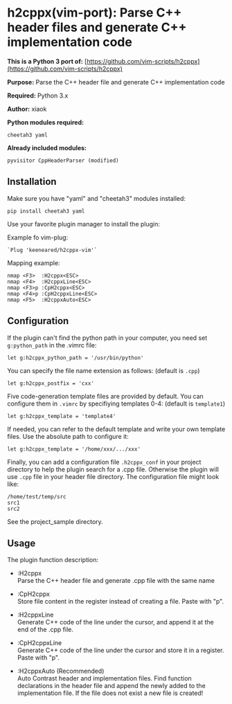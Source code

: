 h2cppx(vim-port): Parse C++ header files and generate C++ implementation code 
===========================================================================

**This is a Python 3 port of:** [https://github.com/vim-scripts/h2cppx](https://github.com/vim-scripts/h2cppx)

**Purpose:** Parse the C++ header file and generate C++ implementation code

**Required:** Python 3.x

**Author:** xiaok

**Python modules required:** 

    cheetah3 yaml

**Already included modules:** 

    pyvisitor CppHeaderParser (modified) 

Installation
------------
Make sure you have "yaml" and "cheetah3" modules installed:

    pip install cheetah3 yaml

Use your favorite plugin manager to install the plugin:

Example fo vim-plug:

    `Plug 'keeneared/h2cppx-vim'`

Mapping example:

    nmap <F3>  :H2cppx<ESC>
    nmap <F4>  :H2cppxLine<ESC>
    nmap <F3>p :CpH2cppx<ESC>
    nmap <F4>p :CpH2cppxLine<ESC>
    nmap <F5>  :H2cppxAuto<ESC>

Configuration
------
If the plugin can't find the python path in your computer,
you need set `g:python_path` in the .vimrc file:

    let g:h2cppx_python_path = '/usr/bin/python'

You can specify the file name extension as follows:
(default is `.cpp`)

    let g:h2cppx_postfix = 'cxx'

Five code-generation template files are provided by default.
You can configure them in `.vimrc` by specifiying templates 0-4: 
(default is `template1`)

    let g:h2cppx_template = 'template4' 

If needed, you can refer to the default template and write your own template
files. Use the absolute path to configure it:

    let g:h2cppx_template = '/home/xxx/.../xxx'

Finally, you can add a configuration file `.h2cppx_conf` in your project 
directory to help the plugin search for a .cpp file. Otherwise the plugin will use
`.cpp` file in your header file directory.
The configuration file might look like:
    
    /home/test/temp/src
    src1
    src2

See the project_sample directory.

Usage
-----
The plugin function description:

* :H2cppx  
  Parse the C++ header file and generate .cpp file with the same name

* :CpH2cppx  
  Store file content in the register instead of creating a file. Paste with "p".

* :H2cppxLine  
  Generate C++ code of the line under the cursor, and append it at the end of the .cpp file.

* :CpH2cppxLine  
  Generate C++ code of the line under the cursor and store it in a register. Paste with "p". 

* :H2cppxAuto  (Recommended)   
  Auto Contrast header and implementation files. Find
  function declarations in the header file and append
  the newly added to the implementation file. If the 
  file does not exist a new file is created!

